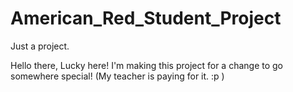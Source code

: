 # American_Red_Student_Project
Just a project.

Hello there, Lucky here! I'm making this project for a change to go somewhere special! (My teacher is paying for it. :p ) 
